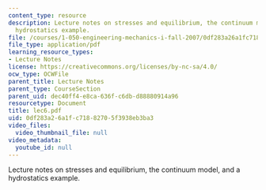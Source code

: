 ```yaml
---
content_type: resource
description: Lecture notes on stresses and equilibrium, the continuum model, and a
  hydrostatics example.
file: /courses/1-050-engineering-mechanics-i-fall-2007/0df283a26a1fc71882705f3938eb3ba3_lec6.pdf
file_type: application/pdf
learning_resource_types:
- Lecture Notes
license: https://creativecommons.org/licenses/by-nc-sa/4.0/
ocw_type: OCWFile
parent_title: Lecture Notes
parent_type: CourseSection
parent_uid: dec40ff4-e8ca-636f-c6db-d88880914a96
resourcetype: Document
title: lec6.pdf
uid: 0df283a2-6a1f-c718-8270-5f3938eb3ba3
video_files:
  video_thumbnail_file: null
video_metadata:
  youtube_id: null
---
```

Lecture notes on stresses and equilibrium, the continuum model, and a hydrostatics example.